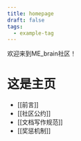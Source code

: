 ```yaml
---
title: homepage
draft: false
tags:
  - example-tag
---
```


欢迎来到ME_brain社区！

# 这是主页

- [[前言]]
- [[社区公约]]
- [[文档写作规范]]
- [[奖惩机制]]

